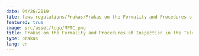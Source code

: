 ```yaml
---
date: 04/26/2019
file: laws-regulations/Prakas/Prakas on the Formality and Procedures of Inspection in the Telecommunications and Information and Communication Technology Sector.pdf
featured: true
image: src/asset/logo/MPTC.png
title: Prakas on the Formality and Procedures of Inspection in the Telecommunications and Information and Communication Technology Sector
type: prakas
lang: en
---
```

